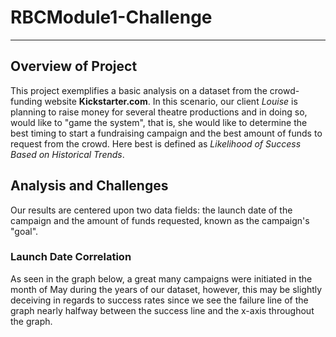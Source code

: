 # RBCModule1-Challenge

---

## Overview of Project
This project exemplifies a basic analysis on a dataset from the crowd-funding website **Kickstarter.com**. In this scenario, our client *Louise* is planning to raise money for several theatre productions and in doing so, would like to "game the system", that is, she would like to determine the best timing to start a fundraising campaign and the best amount of funds to request from the crowd. Here best is defined as *Likelihood of Success Based on Historical Trends*.

## Analysis and Challenges
Our results are centered upon two data fields: the launch date of the campaign and the amount of funds requested, known as the campaign's "goal". 

### Launch Date Correlation
As seen in the graph below, a great many campaigns were initiated in the month of May during the years of our dataset, however, this may be slightly deceiving in regards to success rates since we see the failure line of the graph nearly halfway between the success line and the x-axis throughout the graph. 
